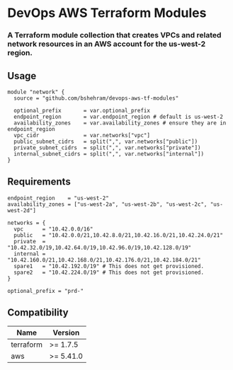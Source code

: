 # DevOps AWS Terraform Modules
### A Terraform module collection that creates VPCs and related network resources in an AWS account for the us-west-2 region.

## Usage
```
module "network" {
  source = "github.com/bshehram/devops-aws-tf-modules"

  optional_prefix       = var.optional_prefix
  endpoint_region       = var.endpoint_region # default is us-west-2
  availability_zones    = var.availability_zones # ensure they are in endpoint_region
  vpc_cidr              = var.networks["vpc"]
  public_subnet_cidrs   = split(",", var.networks["public"])
  private_subnet_cidrs  = split(",", var.networks["private"])
  internal_subnet_cidrs = split(",", var.networks["internal"])
}
```

## Requirements
```
endpoint_region    = "us-west-2"
availability_zones = ["us-west-2a", "us-west-2b", "us-west-2c", "us-west-2d"]

networks = {
  vpc      = "10.42.0.0/16"
  public   = "10.42.0.0/21,10.42.8.0/21,10.42.16.0/21,10.42.24.0/21"
  private  = "10.42.32.0/19,10.42.64.0/19,10.42.96.0/19,10.42.128.0/19"
  internal = "10.42.160.0/21,10.42.168.0/21,10.42.176.0/21,10.42.184.0/21"
  spare1   = "10.42.192.0/19" # This does not get provisioned.
  spare2   = "10.42.224.0/19" # This does not get provisioned.
}

optional_prefix = "prd-"
```

## Compatibility

| Name | Version |
|------|---------|
| terraform | >= 1.7.5 |
| aws | >= 5.41.0 |
